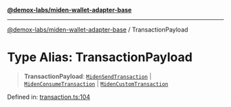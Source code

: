 [**@demox-labs/miden-wallet-adapter-base**](../README.md)

***

[@demox-labs/miden-wallet-adapter-base](../globals.md) / TransactionPayload

# Type Alias: TransactionPayload

> **TransactionPayload**: [`MidenSendTransaction`](../interfaces/MidenSendTransaction.md) \| [`MidenConsumeTransaction`](../interfaces/MidenConsumeTransaction.md) \| [`MidenCustomTransaction`](../interfaces/MidenCustomTransaction.md)

Defined in: [transaction.ts:104](https://github.com/demox-labs/miden-wallet-adapter/blob/4e4ca8998b01f40befb8850757ab37009c071cf2/packages/core/base/transaction.ts#L104)
